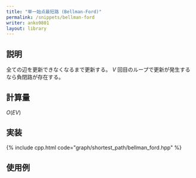 ```yaml
---
title: "単一始点最短路 (Bellman-Ford)"
permalink: /snippets/bellman-ford
writer: anko9801
layout: library
---
```


## 説明

全ての辺を更新できなくなるまで更新する。
$V$ 回目のループで更新が発生するなら負閉路が存在する。

## 計算量

$O(EV)$

## 実装

{% include cpp.html code="graph/shortest_path/bellman_ford.hpp" %}

## 使用例

